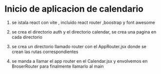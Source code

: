 # Inicio de aplicacion de calendario

1. se istala react con vite , incluido react router ,boostrap y font awesome

2. se crea el directorio auth y el directorio calendar, se crea una pagina en cada directorio

3. se crea un directorio llamado router con el AppRouter.jsx donde se crean las rutas correspondientes

4. se manda a llamar el app router en el Calendar.jsx y envolvemos en BroserRouter para finalmente llamarlo al main
